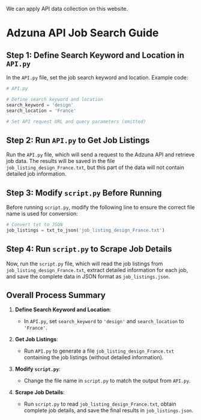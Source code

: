 We can apply API data collection on this website.



# Adzuna API Job Search Guide

## Step 1: Define Search Keyword and Location in `API.py`

In the `API.py` file, set the job search keyword and location. Example code:

```python
# API.py

# Define search keyword and location 
search_keyword = 'design'
search_location = 'France'

# Set API request URL and query parameters (omitted)
```

## Step 2: Run `API.py` to Get Job Listings

Run the `API.py` file, which will send a request to the Adzuna API and retrieve job data. The results will be saved in the file `job_listing_design_France.txt`, but this part of the data will not contain detailed job information.

## Step 3: Modify `script.py` Before Running

Before running `script.py`, modify the following line to ensure the correct file name is used for conversion:

```python
# Convert txt to JSON
job_listings = txt_to_json('job_listing_design_France.txt')
```

## Step 4: Run `script.py` to Scrape Job Details

Now, run the `script.py` file, which will read the job listings from `job_listing_design_France.txt`, extract detailed information for each job, and save the complete data in JSON format as `job_listings.json`.

## Overall Process Summary

1. **Define Search Keyword and Location**:
   - In `API.py`, set `search_keyword` to `'design'` and `search_location` to `'France'`.

2. **Get Job Listings**:
   - Run `API.py` to generate a file `job_listing_design_France.txt` containing the job listings (without detailed information).

3. **Modify `script.py`**:
   - Change the file name in `script.py` to match the output from `API.py`.

4. **Scrape Job Details**:
   - Run `script.py` to read `job_listing_design_France.txt`, obtain complete job details, and save the final results in `job_listings.json`.


